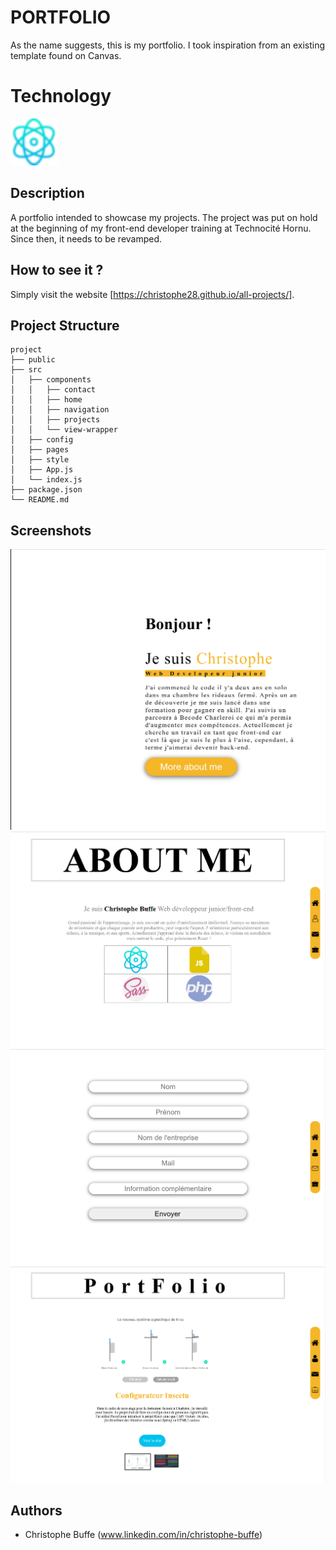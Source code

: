 # PORTFOLIO

As the name suggests, this is my portfolio. I took inspiration from an existing template found on Canvas.

# Technology
![React](./mdPicture/physics.png)

## Description

A portfolio intended to showcase my projects. The project was put on hold at the beginning of my front-end developer training at Technocité Hornu. Since then, it needs to be revamped.

## How to see it ?

Simply visit the website [https://christophe28.github.io/all-projects/].

## Project Structure

```
project
├── public
├── src
│   ├── components
│   │   ├── contact
│   │   ├── home
│   │   ├── navigation
│   │   ├── projects
│   │   └── view-wrapper
│   ├── config
│   ├── pages
│   ├── style
│   ├── App.js
│   └── index.js
├── package.json
└── README.md
```

## Screenshots

![Home Screen](./mdPicture/step_1.png)
![About me](./mdPicture/step_2.png)
![Contact](./mdPicture/step_3.png)
![All projects](./mdPicture/step_4.png)

## Authors

- Christophe Buffe (www.linkedin.com/in/christophe-buffe)